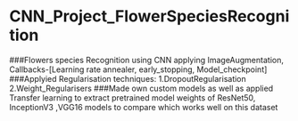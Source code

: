 # CNN_Project_FlowerSpeciesRecognition
###Flowers species Recognition using CNN applying ImageAugmentation, Callbacks-[Learning rate annealer, early_stopping, Model_checkpoint]
###Applyied Regularisation techniques: 1.DropoutRegularisation 2.Weight_Regularisers
###Made own custom models as well as applied Transfer learning to extract pretrained model weights of  ResNet50, InceptionV3 ,VGG16 models to compare which works well on this dataset 
